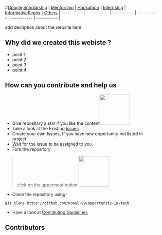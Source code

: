 #[Google](https://komal-99.github.io/Google/)
[Scholarship](Scholarship/)  | [Mentorship](Mentorship/) | [Hackathon](Hackathon/) | [Internship](Internship/) | [InformativeRepos](InformativeRepos/) | [Others](Other.md) 
| ----------- | ----------- | ----------- | ----------- | ----------- | ----------- |

add decription about the website here

## Why did we created this webiste ?

* point 1 
* point 2 
* point 3 
* point 4 

## How can you contribute and help us
- Give repositary a star if you like the content<img src="https://user-images.githubusercontent.com/74819092/117547585-fe477b80-b04d-11eb-9e03-0747dea1b88a.png" width=100>
- Take a look at the Existing [Issues](https://github.com/akshitagupta15june/Face-X/issues) 
- Create your own Issues, If you have new opportunity not listed in project.
- Wait for the Issue to be assigned to you.
- Fork the repository
>click on the uppermost button  <img src="https://user-images.githubusercontent.com/74819092/117547550-c8a29280-b04d-11eb-9e6b-d0f84d49e34e.png" width=100>

- Clone the repository using-
```
git clone https://github.com/Komal-99/Opportunity-in-tech
```
- Have a look at [Contibuting Guidelines]()
## Contributors



